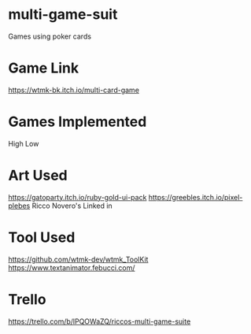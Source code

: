 # multi-game-suit
Games using poker cards

# Game Link
https://wtmk-bk.itch.io/multi-card-game 

# Games Implemented
High Low

# Art Used
https://gatoparty.itch.io/ruby-gold-ui-pack
https://greebles.itch.io/pixel-plebes
Ricco Novero's Linked in

# Tool Used
https://github.com/wtmk-dev/wtmk_ToolKit
https://www.textanimator.febucci.com/

# Trello
https://trello.com/b/lPQOWaZQ/riccos-multi-game-suite
